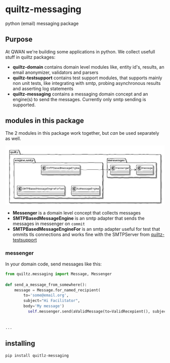 # quiltz-messaging

python (email) messaging package 

## Purpose

At QWAN we're building some applications in python. We collect usefull stuff in quiltz packages:

* **quiltz-domain**
  contains domain level modules like, entity id's, results, an email anonymizer, validators and parsers
* **quiltz-testsupport**
  contains test support modules, that supports mainly non unit tests, like integrating with smtp,  probing asynchronous results and asserting log statements
* **quiltz-messaging**
  contains a messaging domain concept and an engine(s) to send the messages. Currently only smtp sending is supported.

## modules in this package

The 2 modules in this package work together, but _can_ be used separately as well. 

<!--

@startuml messaging-component
skinparam {
  handwritten true
  monochrome true
}
package quiltz {
  package messenger {
    class Messenger
    class Message
  }
  package engine.smtp {        
    class SMTPBasedMessageEngine
    class NoMessageEngine
    class SMTPBasedMessageEngineForTest
  }
}
SMTPBasedMessageEngine -down[hidden]-> SMTPBasedMessageEngineForTest
SMTPBasedMessageEngineForTest -right[hidden]-> NoMessageEngine
SMTPBasedMessageEngine -right-> Messenger
Messenger o-right-> Message
@enduml

-->

![messaging-component](doc/images/messaging-component.png)

* **Messenger** is a domain level concept that collects messages
* **SMTPBasedMessageEngine** is an smtp adapter that sends the messages in messenger on `commit`
* **SMTPBasedMessageEngineFor** is an smtp adapter useful for test that ommits tls connections and works fine with the SMTPServer from [quiltz-testsupport](https://github.com/qwaneu/quiltz-testsupport)

### messenger

In your domain code, send messages like this:

```python
from quiltz.messaging import Message, Messenger

def send_a_message_from_somewhere():
    message = Message.for_named_recipient(
        to='some@email.org', 
        subject="Hi Facilitator", 
        body='My message')
          self.messenger.send(aValidMessage(to=ValidRecepient(), subject="Hi Facilitator", body='My message'))


...
```
## installing 

```bash
pip install quitlz-messaging
```

